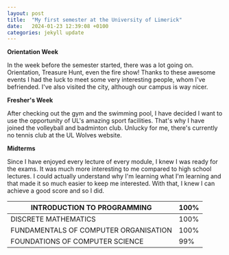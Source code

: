 ```yaml
---
layout: post
title:  "My first semester at the University of Limerick"
date:   2024-01-23 12:39:08 +0100
categories: jekyll update
---
```


**Orientation Week**

In the week before the semester started, there was a lot going on. Orientation, Treasure Hunt, even the fire show! Thanks to these awesome events I had the luck to meet some very interesting people, whom I've befriended. I've also visited the city, although our campus is way nicer.

**Fresher's  Week**

After checking out the gym and the swimming pool, I have decided I want to use the opportunity of UL's amazing sport facilities. That's why I have joined the volleyball and badminton club. Unlucky for me, there's currently no tennis club at the UL Wolves website.

**Midterms**

Since I have enjoyed every lecture of every module, I knew I was ready for the exams. It was much more interesting to me compared to high school lectures. I could actually understand why I'm learning what I'm learning and that made it so much easier to keep me interested. With that, I knew I can achieve a good score and so I did.

| INTRODUCTION TO PROGRAMMING | 100% |
| ------ | ---------- |
| DISCRETE MATHEMATICS | 100% |
| FUNDAMENTALS OF COMPUTER ORGANISATION | 100% |
| FOUNDATIONS OF COMPUTER SCIENCE | 99% |

